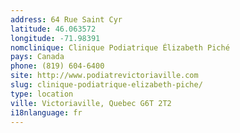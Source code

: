 ```yaml
---
address: 64 Rue Saint Cyr
latitude: 46.063572
longitude: -71.98391
nomclinique: Clinique Podiatrique Élizabeth Piché
pays: Canada
phone: (819) 604-6400
site: http://www.podiatrevictoriaville.com
slug: clinique-podiatrique-elizabeth-piche/
type: location
ville: Victoriaville, Quebec G6T 2T2
i18nlanguage: fr
---
```


